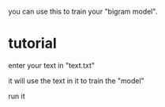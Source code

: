 you can use this to train your "bigram model".

# tutorial


enter your text in "text.txt"

it will use the text in it to train the "model"

run it



